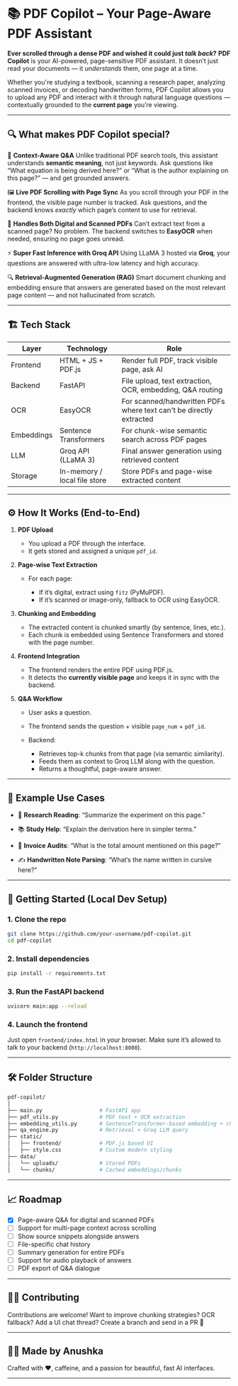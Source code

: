
# 📚 PDF Copilot – Your Page-Aware PDF Assistant

**Ever scrolled through a dense PDF and wished it could just *talk back*?**
**PDF Copilot** is your AI-powered, page-sensitive PDF assistant. It doesn’t just read your documents — it *understands* them, one page at a time.

Whether you're studying a textbook, scanning a research paper, analyzing scanned invoices, or decoding handwritten forms, PDF Copilot allows you to upload any PDF and interact with it through natural language questions — contextually grounded to the **current page** you’re viewing.

---

## 🔍 What makes PDF Copilot special?

🧠 **Context-Aware Q\&A**
Unlike traditional PDF search tools, this assistant understands **semantic meaning**, not just keywords. Ask questions like “What equation is being derived here?” or “What is the author explaining on this page?” — and get grounded answers.

🖼️ **Live PDF Scrolling with Page Sync**
As you scroll through your PDF in the frontend, the visible page number is tracked. Ask questions, and the backend knows *exactly* which page’s content to use for retrieval.

📄 **Handles Both Digital and Scanned PDFs**
Can’t extract text from a scanned page? No problem. The backend switches to **EasyOCR** when needed, ensuring no page goes unread.

⚡ **Super Fast Inference with Groq API**
Using LLaMA 3 hosted via **Groq**, your questions are answered with ultra-low latency and high accuracy.

🔍 **Retrieval-Augmented Generation (RAG)**
Smart document chunking and embedding ensure that answers are generated based on the most relevant page content — and not hallucinated from scratch.

---

## 🏗️ Tech Stack

| Layer      | Technology                   | Role                                                                |
| ---------- | ---------------------------- | ------------------------------------------------------------------- |
| Frontend   | HTML + JS + PDF.js           | Render full PDF, track visible page, ask AI                         |
| Backend    | FastAPI                      | File upload, text extraction, OCR, embedding, Q\&A routing          |
| OCR        | EasyOCR                      | For scanned/handwritten PDFs where text can't be directly extracted |
| Embeddings | Sentence Transformers        | For chunk-wise semantic search across PDF pages                     |
| LLM        | Groq API (LLaMA 3)           | Final answer generation using retrieved content                     |
| Storage    | In-memory / local file store | Store PDFs and page-wise extracted content                          |

---

## ⚙️ How It Works (End-to-End)

1. **PDF Upload**

   * You upload a PDF through the interface.
   * It gets stored and assigned a unique `pdf_id`.

2. **Page-wise Text Extraction**

   * For each page:

     * If it’s digital, extract using `fitz` (PyMuPDF).
     * If it’s scanned or image-only, fallback to OCR using EasyOCR.

3. **Chunking and Embedding**

   * The extracted content is chunked smartly (by sentence, lines, etc.).
   * Each chunk is embedded using Sentence Transformers and stored with the page number.

4. **Frontend Integration**

   * The frontend renders the entire PDF using PDF.js.
   * It detects the **currently visible page** and keeps it in sync with the backend.

5. **Q\&A Workflow**

   * User asks a question.
   * The frontend sends the question + visible `page_num` + `pdf_id`.
   * Backend:

     * Retrieves top-k chunks from that page (via semantic similarity).
     * Feeds them as context to Groq LLM along with the question.
     * Returns a thoughtful, page-aware answer.

---

## 🧪 Example Use Cases

* 🔬 **Research Reading**:
  “Summarize the experiment on this page.”

* 📚 **Study Help**:
  “Explain the derivation here in simpler terms.”

* 🧾 **Invoice Audits**:
  “What is the total amount mentioned on this page?”

* ✍️ **Handwritten Note Parsing**:
  “What’s the name written in cursive here?”

---

## 🚀 Getting Started (Local Dev Setup)

### 1. Clone the repo

```bash
git clone https://github.com/your-username/pdf-copilot.git
cd pdf-copilot
```

### 2. Install dependencies

```bash
pip install -r requirements.txt
```

### 3. Run the FastAPI backend

```bash
uvicorn main:app --reload
```

### 4. Launch the frontend

Just open `frontend/index.html` in your browser.
Make sure it’s allowed to talk to your backend (`http://localhost:8000`).

---

## 🛠️ Folder Structure

```bash
pdf-copilot/
│
├── main.py                  # FastAPI app
├── pdf_utils.py             # PDF text + OCR extraction
├── embedding_utils.py       # SentenceTransformer-based embedding + chunking
├── qa_engine.py             # Retrieval + Groq LLM query
├── static/
│   ├── frontend/            # PDF.js based UI
│   ├── style.css            # Custom modern styling
├── data/
│   └── uploads/             # Stored PDFs
│   └── chunks/              # Cached embeddings/chunks
```

---

## 📈 Roadmap

* [x] Page-aware Q\&A for digital and scanned PDFs
* [ ] Support for multi-page context across scrolling
* [ ] Show source snippets alongside answers
* [ ] File-specific chat history
* [ ] Summary generation for entire PDFs
* [ ] Support for audio playback of answers
* [ ] PDF export of Q\&A dialogue

---

## 🧑‍💻 Contributing

Contributions are welcome!
Want to improve chunking strategies? OCR fallback? Add a UI chat thread?
Create a branch and send in a PR 🚀

---


## 👩‍💻 Made by Anushka

Crafted with ❤️, caffeine, and a passion for beautiful, fast AI interfaces.

---

